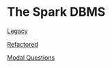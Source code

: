 # The Spark DBMS
[Legacy](https://github.com/Anuj-Khadka/The-Spark-DBMS/assets/68344176/2624e28e-d2ad-441f-b882-f83e5b5bd85f)

[Refactored](https://github.com/Anuj-Khadka/The-Spark-DBMS/assets/68344176/30c163b0-9c0e-421d-95e8-ec7bc78b7400)

[Modal Questions](https://github.com/Anuj-Khadka/The-Spark-DBMS/blob/main/model_questions.sql)
